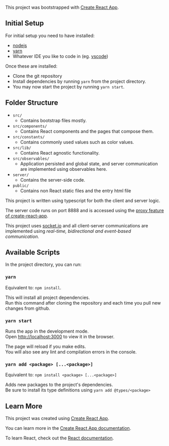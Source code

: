 This project was bootstrapped with [Create React App](https://github.com/facebook/create-react-app).

## Initial Setup

For initial setup you need to have installed:
* [nodejs](https://nodejs.org/en/download/)
* [yarn](https://classic.yarnpkg.com/en/docs/install/)
* Whatever IDE you like to code in (eg. [vscode](https://code.visualstudio.com/Download))

Once these are installed:
* Clone the git repository
* Install dependencies by running `yarn` from the project directory.
* You may now start the project by running `yarn start`.

## Folder Structure
- `src/` 
  - Contains bootstrap files mostly.
- `src/components/`
  - Contains React components and the pages that compose them.
- `src/constants/`
  - Contains commonly used values such as color values.
- `src/lib/`
  - Contains React agnostic functionality.
- `src/observables/`
  - Application persisted and global state, and server communication are implemented using observables here. 
- `server/`
  - Contains the server-side code.
- `public/`
  - Contains non React static files and the entry html file

This project is written using typescript for both the client and server logic.

The server code runs on port 8888 and is accessed using the [proxy feature of create-react-app](https://create-react-app.dev/docs/proxying-api-requests-in-development/).

This project uses [socket.io](https://socket.io/) and all client-server communications are implemented using 
_real-time, bidirectional and event-based communication._

## Available Scripts

In the project directory, you can run:

### `yarn`

Equivalent to: `npm install`.

This will install all project dependencies. <br />
Run this command after cloning the repository and each time you pull new changes from github.

### `yarn start`

Runs the app in the development mode.<br />
Open [http://localhost:3000](http://localhost:3000) to view it in the browser.

The page will reload if you make edits.<br />
You will also see any lint and compilation errors in the console.

### `yarn add <package> [...<package>]`

Equivalent to: `npm install <package> [...<package>]`

Adds new packages to the project's dependencies.<br />
Be sure to install its type definitions using `yarn add @types/<package>`

## Learn More

This project was created using [Create React App](https://facebook.github.io/create-react-app).

You can learn more in the [Create React App documentation](https://facebook.github.io/create-react-app/docs/getting-started).

To learn React, check out the [React documentation](https://reactjs.org/).